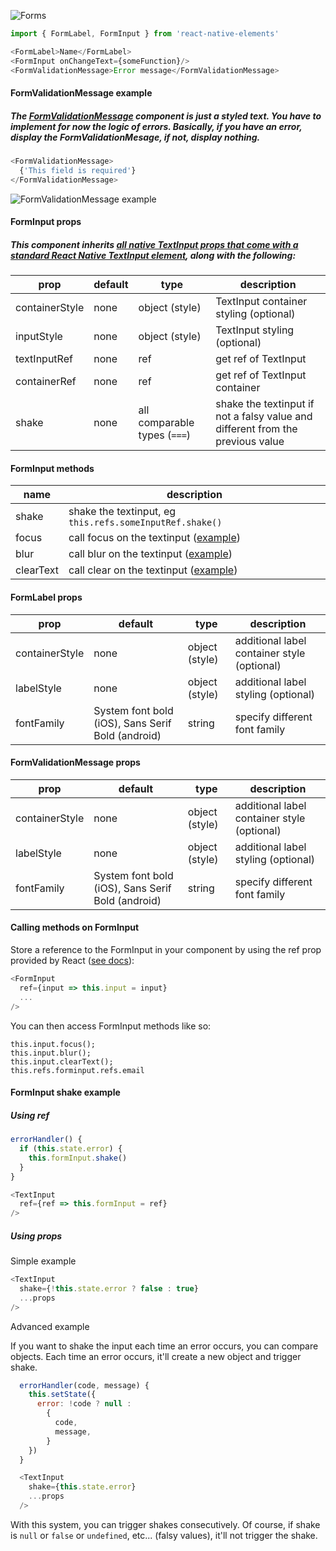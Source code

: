 ![Forms](http://i.imgur.com/bnoD5rl.png)

```js
import { FormLabel, FormInput } from 'react-native-elements'

<FormLabel>Name</FormLabel>
<FormInput onChangeText={someFunction}/>
<FormValidationMessage>Error message</FormValidationMessage>
```

#### FormValidationMessage example

##### The [FormValidationMessage](https://react-native-training.github.io/react-native-elements/API/forms/#formvalidationmessage-props) component is just a styled text. You have to implement for now the logic of errors. Basically, if you have an error, display the FormValidationMesage, if not, display nothing.

```js
<FormValidationMessage>
  {'This field is required'}
</FormValidationMessage>
```
![FormValidationMessage example](http://i.imgur.com/IHVmL5d.png)

#### FormInput props

##### This component inherits [all native TextInput props that come with a standard React Native TextInput element](https://facebook.github.io/react-native/docs/textinput.html), along with the following:

| prop | default | type | description |
| ---- | ---- | ----| ---- |
| containerStyle | none | object (style) | TextInput container styling (optional) |
| inputStyle | none | object (style) | TextInput styling (optional) |
| textInputRef | none | ref | get ref of TextInput |
| containerRef | none | ref | get ref of TextInput container |
| shake | none | all comparable types (`===`) | shake the textinput if not a falsy value and different from the previous value |

#### FormInput methods

| name | description |
| ---- | ---- |
| shake | shake the textinput, eg `this.refs.someInputRef.shake()` |
| focus | call focus on the textinput ([example](#calling)) |
| blur | call blur on the textinput ([example](#calling)) |
| clearText | call clear on the textinput ([example](#calling))|

#### FormLabel props

| prop | default | type | description |
| ---- | ---- | ----| ---- |
| containerStyle | none | object (style) | additional label container style (optional) |
| labelStyle | none | object (style) | additional label styling (optional) |
| fontFamily | System font bold (iOS), Sans Serif Bold (android) | string | specify different font family |

#### FormValidationMessage props

| prop | default | type | description |
| ---- | ---- | ----| ---- |
| containerStyle | none | object (style) | additional label container style (optional) |
| labelStyle | none | object (style) | additional label styling (optional) |
| fontFamily | System font bold (iOS), Sans Serif Bold (android) | string | specify different font family |

#### <a name="calling"></a> Calling methods on FormInput
Store a reference to the FormInput in your component by using the ref prop provided by React ([see docs](https://facebook.github.io/react/docs/refs-and-the-dom.html)):
```js
<FormInput
  ref={input => this.input = input}
  ...
/>
```
You can then access FormInput methods like so:

```
this.input.focus();
this.input.blur();
this.input.clearText();
this.refs.forminput.refs.email
```

#### FormInput shake example

  ##### Using ref

```js
errorHandler() {
  if (this.state.error) {
    this.formInput.shake()
  }
}

<TextInput
  ref={ref => this.formInput = ref}
/>
```

  ##### Using props

  Simple example

```js
<TextInput
  shake={!this.state.error ? false : true}
  ...props
/>
```

  Advanced example

If you want to shake the input each time an error occurs, you can compare objects.
Each time an error occurs, it'll create a new object and trigger shake.

```js
  errorHandler(code, message) {
    this.setState({
      error: !code ? null :
        {
          code,
          message,
        }
    })
  }

  <TextInput
    shake={this.state.error}
    ...props
  />
```

With this system, you can trigger shakes consecutively.
Of course, if shake is `null` or `false` or `undefined`, etc... (falsy values), it'll not trigger the shake.
